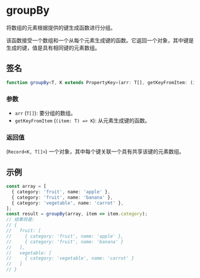 # groupBy

将数组的元素根据提供的键生成函数进行分组。

该函数接受一个数组和一个从每个元素生成键的函数。它返回一个对象，其中键是生成的键，值是具有相同键的元素数组。

## 签名

```typescript
function groupBy<T, K extends PropertyKey>(arr: T[], getKeyFromItem: (item: T) => K): Record<K, T[]>;
```

### 参数

- `arr` (`T[]`): 要分组的数组。
- `getKeyFromItem` (`(item: T) => K`): 从元素生成键的函数。

### 返回值

(`Record<K, T[]>`) 一个对象，其中每个键关联一个具有共享该键的元素数组。

## 示例

```typescript
const array = [
  { category: 'fruit', name: 'apple' },
  { category: 'fruit', name: 'banana' },
  { category: 'vegetable', name: 'carrot' },
];
const result = groupBy(array, item => item.category);
// 结果将是:
// {
//   fruit: [
//     { category: 'fruit', name: 'apple' },
//     { category: 'fruit', name: 'banana' }
//   ],
//   vegetable: [
//     { category: 'vegetable', name: 'carrot' }
//   ]
// }
```
